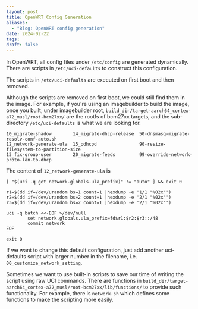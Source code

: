 ```yaml
---
layout: post
title: OpenWRT Config Generation
aliases:
  - "Blog: OpenWRT config generation"
date: 2024-02-22
tags: 
draft: false
---
```

In OpenWRT, all config files under `/etc/config` are generated dynamically. There are scripts in `/etc/uci-defaults` to construct this configuration.

The scripts in `/etc/uci-defaults` are executed on first boot and then removed.

<!--more-->

Although the scripts are removed on first boot, we could still find them in the image. For example, if you're using an imagebuilder to build the image, once you built, under imagebuilder root, `build_dir/target-aarch64_cortex-a72_musl/root-bcm27xx/` are the rootfs of bcm27xx targets, and the sub-directory `/etc/uci-defaults` is what we are looking for.

```shell
10_migrate-shadow        14_migrate-dhcp-release  50-dnsmasq-migrate-resolv-conf-auto.sh
12_network-generate-ula  15_odhcpd                90-resize-filesystem-to-partition-size
13_fix-group-user        20_migrate-feeds         99-override-network-proto-lan-to-dhcp
```

The content of `12_network-generate-ula` is

```shell
[ "$(uci -q get network.globals.ula_prefix)" != "auto" ] && exit 0

r1=$(dd if=/dev/urandom bs=1 count=1 |hexdump -e '1/1 "%02x"')
r2=$(dd if=/dev/urandom bs=2 count=1 |hexdump -e '2/1 "%02x"')
r3=$(dd if=/dev/urandom bs=2 count=1 |hexdump -e '2/1 "%02x"')

uci -q batch <<-EOF >/dev/null
        set network.globals.ula_prefix=fd$r1:$r2:$r3::/48
        commit network
EOF

exit 0
```

If we want to change this default configuration, just add another uci-defaults script with larger number in the filename, i.e. `00_customize_network_setting`.

Sometimes we want to use built-in scripts to save our time of writing the script using raw UCI commands. There are functions in `build_dir/target-aarch64_cortex-a72_musl/root-bcm27xx/lib/functions/` to provide such functionality. For example, there is `network.sh` which defines some functions to make the scripting more easily.
